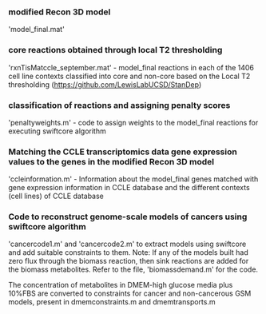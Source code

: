### modified Recon 3D model
'model_final.mat'

### core reactions obtained through local T2 thresholding
'rxnTisMatccle_september.mat' - model_final reactions in each of the 1406 cell line contexts classified into core and non-core based on the Local T2 thresholding (https://github.com/LewisLabUCSD/StanDep)

### classification of reactions and assigning penalty scores
'penaltyweights.m' - code to assign weights to the  model_final reactions for executing swiftcore algorithm

### Matching the CCLE transcriptomics data gene expression values to the genes in the modified Recon 3D model
'ccleinformation.m' - Information about the model_final genes matched with gene expression information in CCLE database and the different contexts (cell lines) of CCLE database 

### Code to reconstruct genome-scale models of cancers using swiftcore algorithm 
'cancercode1.m' and 'cancercode2.m' to extract models using swiftcore and add suitable constraints to them. 
Note: If any of the models built had zero flux through the biomass reaction, then sink reactions are added for the biomass metabolites. Refer to the file, 'biomassdemand.m' for the code.

The concentration of metabolites in DMEM-high glucose media plus 10%FBS are converted to constraints for cancer and non-cancerous GSM models, present in dmemconstraints.m and dmemtransports.m
